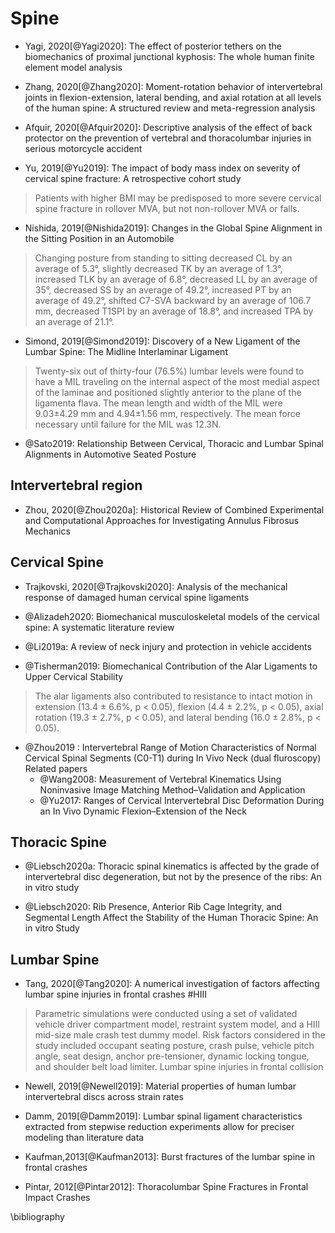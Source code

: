 # Spine

- Yagi, 2020[@Yagi2020]: The effect of posterior tethers on the biomechanics of proximal junctional kyphosis: The whole human finite element model analysis

- Zhang, 2020[@Zhang2020]: Moment-rotation behavior of intervertebral joints in flexion-extension, lateral bending, and axial rotation at all levels of the human spine: A structured review and meta-regression analysis

- Afquir, 2020[@Afquir2020]: Descriptive analysis of the effect of back protector on the prevention of vertebral and thoracolumbar injuries in serious motorcycle accident

- Yu, 2019[@Yu2019]: The impact of body mass index on severity of cervical spine fracture: A retrospective cohort study

> Patients with higher BMI may be predisposed to more severe cervical spine fracture in rollover MVA, but not non-rollover MVA or falls.


- Nishida, 2019[@Nishida2019]: Changes in the Global Spine Alignment in the Sitting Position in an Automobile

> Changing posture from standing to sitting decreased CL by an average of 5.3°, slightly decreased TK by an average of 1.3°, increased TLK by an average of 6.8°, decreased LL by an average of 35°, decreased SS by an average of 49.2°, increased PT by an average of 49.2°, shifted C7-SVA backward by an average of 106.7 mm, decreased T1SPI by an average of 18.8°, and increased TPA by an average of 21.1°.

- Simond, 2019[@Simond2019]: Discovery of a New Ligament of the Lumbar Spine: The Midline Interlaminar Ligament

> Twenty-six out of thirty-four (76.5%) lumbar levels were found to have a MIL traveling on the internal aspect of the most medial aspect of the laminae and positioned slightly anterior to the plane of the ligamenta flava.
The mean length and width of the MIL were 9.03±4.29 mm and 4.94±1.56 mm, respectively. The mean force necessary until failure for the MIL was 12.3N.


- @Sato2019: Relationship Between Cervical, Thoracic and Lumbar Spinal Alignments in Automotive Seated Posture

## Intervertebral region

- Zhou, 2020[@Zhou2020a]: Historical Review of Combined Experimental and Computational Approaches for Investigating Annulus Fibrosus Mechanics

## Cervical Spine

- Trajkovski, 2020[@Trajkovski2020]: Analysis of the mechanical response of damaged human cervical spine ligaments

- @Alizadeh2020: Biomechanical musculoskeletal models of the cervical spine: A systematic literature review

- @Li2019a: A review of neck injury and protection in vehicle accidents

- @Tisherman2019:  Biomechanical Contribution of the Alar Ligaments to Upper Cervical Stability

> The alar ligaments also contributed to resistance to intact motion in extension (13.4 ± 6.6%, p < 0.05), flexion (4.4 ± 2.2%, p < 0.05), axial rotation (19.3 ± 2.7%, p < 0.05), and lateral bending (16.0 ± 2.8%, p < 0.05).

- @Zhou2019 : Intervertebral Range of Motion Characteristics of Normal Cervical Spinal Segments (C0-T1) during In Vivo Neck  (dual fluroscopy)  
Related papers
  - @Wang2008: Measurement of Vertebral Kinematics Using Noninvasive Image Matching Method–Validation and Application
  - @Yu2017: Ranges of Cervical Intervertebral Disc Deformation During an In Vivo Dynamic Flexion–Extension of the Neck

## Thoracic Spine

- @Liebsch2020a: Thoracic spinal kinematics is affected by the grade of intervertebral disc degeneration, but not by the presence of the ribs: An in vitro study

- @Liebsch2020: Rib Presence, Anterior Rib Cage Integrity, and Segmental Length Affect the Stability of the Human Thoracic Spine: An in vitro Study




## Lumbar Spine

- Tang, 2020[@Tang2020]: A numerical investigation of factors affecting lumbar spine injuries in frontal crashes #HIII

> Parametric simulations were conducted using a set of validated vehicle driver compartment model, restraint system model, and a HIII mid-size male crash test dummy model. Risk factors considered in the study included occupant seating posture, crash pulse, vehicle pitch angle, seat design, anchor pre-tensioner, dynamic locking tongue, and shoulder belt load limiter.
Lumbar spine injuries in frontal collision

- Newell, 2019[@Newell2019]: Material properties of human lumbar intervertebral discs across strain rates

- Damm, 2019[@Damm2019]: Lumbar spinal ligament characteristics extracted from stepwise reduction experiments allow for preciser modeling than literature data

- Kaufman,2013[@Kaufman2013]: Burst fractures of the lumbar spine in frontal crashes

- Pintar, 2012[@Pintar2012]: Thoracolumbar Spine Fractures in Frontal Impact Crashes

\bibliography
